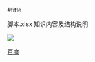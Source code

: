 #title

脚本.xlsx
知识内容及结构说明

![](http://fanyi.baidu.com/static/translation/img/header/logo_cbfea26.png)

[百度](https://baidu.com)
